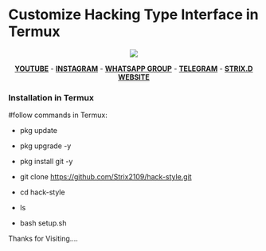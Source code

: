 # Customize Hacking Type Interface in Termux

<p align="center"><img src="https://1.bp.blogspot.com/-SVvYrKJloDo/YKVTj1I-ggI/AAAAAAAAAi0/JCkt4TmXFesf-4UPUF_48I6ktnjpbm3IwCNcBGAsYHQ/w400-h253/IMG_20210519_212715.jpg"></p>


<p align="center">
  <a href="https://www.youtube.com/channel/UCVgFuT27u3-4yR1i0PrE3wQ"><b>YOUTUBE</b></a>
  <span> - </span>
  <a href="https://www.instagram.com/strix_21/?igshid=lqd87k2v6v4t"><b>INSTAGRAM</b></a>
  <span> - </span>
  <a href="https://chat.whatsapp.com/DceoeOn5fFF3y5Fr1C8NK0"><b>WHATSAPP GROUP</b></a>
  <span> - </span>
  <a href="https://t.me/Strixkingdom"><b>TELEGRAM</b></a>
  <span> - </span>
  <a href="https://strixkingdom.blogspot.com/?m=0"><b>STRIX.D WEBSITE</b></a>
</p>

###  Installation in Termux

#follow commands in Termux:

* pkg update 

* pkg upgrade -y

* pkg install git -y 

* git clone https://github.com/Strix2109/hack-style.git

* cd hack-style

* ls

* bash setup.sh

Thanks for Visiting....
